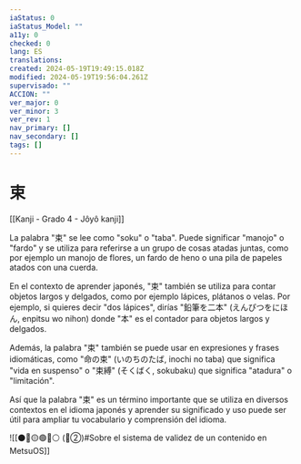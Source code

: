 ```yaml
---
iaStatus: 0
iaStatus_Model: ""
a11y: 0
checked: 0
lang: ES
translations: 
created: 2024-05-19T19:49:15.018Z
modified: 2024-05-19T19:56:04.261Z
supervisado: ""
ACCION: ""
ver_major: 0
ver_minor: 3
ver_rev: 1
nav_primary: []
nav_secondary: []
tags: []
---
```

# 束

[[Kanji - Grado 4 - Jôyô kanji]]

La palabra "束" se lee como "soku" o "taba". Puede significar "manojo" o "fardo" y se utiliza para referirse a un grupo de cosas atadas juntas, como por ejemplo un manojo de flores, un fardo de heno o una pila de papeles atados con una cuerda.

En el contexto de aprender japonés, "束" también se utiliza para contar objetos largos y delgados, como por ejemplo lápices, plátanos o velas. Por ejemplo, si quieres decir "dos lápices", dirías "鉛筆を二本" (えんぴつをにほん, enpitsu wo nihon) donde "本" es el contador para objetos largos y delgados.

Además, la palabra "束" también se puede usar en expresiones y frases idiomáticas, como "命の束" (いのちのたば, inochi no taba) que significa "vida en suspenso" o "束縛" (そくばく, sokubaku) que significa "atadura" o "limitación".

Así que la palabra "束" es un término importante que se utiliza en diversos contextos en el idioma japonés y aprender su significado y uso puede ser útil para ampliar tu vocabulario y comprensión del idioma.


![[⚫🔴🟡🟢🔵⚪ (🔴②)#Sobre el sistema de validez de un contenido en MetsuOS]]